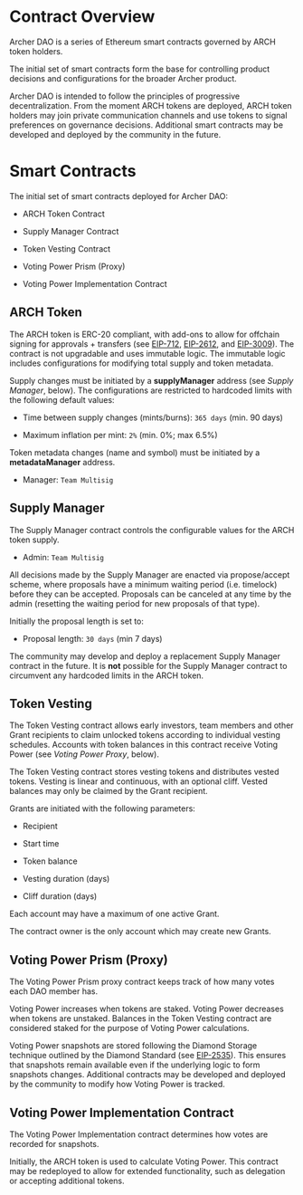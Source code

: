 # Contract Overview

Archer DAO is a series of Ethereum smart contracts governed by ARCH token holders.

The initial set of smart contracts form the base for controlling product decisions and configurations for the broader Archer product.

Archer DAO is intended to follow the principles of progressive decentralization. From the moment ARCH tokens are deployed, ARCH token holders may join private communication channels and use tokens to signal preferences on governance decisions. Additional smart contracts may be developed and deployed by the community in the future.

# Smart Contracts

The initial set of smart contracts deployed for Archer DAO:

- ARCH Token Contract

- Supply Manager Contract

- Token Vesting Contract

- Voting Power Prism (Proxy)

- Voting Power Implementation Contract

## ARCH Token

The ARCH token is ERC-20 compliant, with add-ons to allow for offchain signing for approvals + transfers (see [EIP-712](https://eips.ethereum.org/EIPS/eip-712), [EIP-2612](https://eips.ethereum.org/EIPS/eip-2612), and [EIP-3009](https://eips.ethereum.org/EIPS/eip-3009)). The contract is not upgradable and uses immutable logic. The immutable logic includes configurations for modifying total supply and token metadata.

Supply changes must be initiated by a **supplyManager** address (see _Supply Manager_, below). The configurations are restricted to hardcoded limits with the following default values:

- Time between supply changes (mints/burns): `365 days` (min. 90 days)

- Maximum inflation per mint: `2%` (min. 0%; max 6.5%)

Token metadata changes (name and symbol) must be initiated by a **metadataManager** address.

- Manager: `Team Multisig`

## Supply Manager

The Supply Manager contract controls the configurable values for the ARCH token supply.

- Admin: `Team Multisig`

All decisions made by the Supply Manager are enacted via propose/accept scheme, where proposals have a minimum waiting period (i.e. timelock) before they can be accepted.  Proposals can be canceled at any time by the admin (resetting the waiting period for new proposals of that type).

Initially the proposal length is set to:

- Proposal length: `30 days` (min 7 days)

The community may develop and deploy a replacement Supply Manager contract in the future. It is **not** possible for the Supply Manager contract to circumvent any hardcoded limits in the ARCH token.

## Token Vesting

The Token Vesting contract allows early investors, team members and other Grant recipients to claim unlocked tokens according to individual vesting schedules. Accounts with token balances in this contract receive Voting Power (see _Voting Power Proxy_, below).

The Token Vesting contract stores vesting tokens and distributes vested tokens. Vesting is linear and continuous, with an optional cliff. Vested balances may only be claimed by the Grant recipient.

Grants are initiated with the following parameters:

- Recipient

- Start time

- Token balance

- Vesting duration (days)

- Cliff duration (days)

Each account may have a maximum of one active Grant.

The contract owner is the only account which may create new Grants.

## Voting Power Prism (Proxy)

The Voting Power Prism proxy contract keeps track of how many votes each DAO member has.

Voting Power increases when tokens are staked. Voting Power decreases when tokens are unstaked. Balances in the Token Vesting contract are considered staked for the purpose of Voting Power calculations.

Voting Power snapshots are stored following the Diamond Storage technique outlined by the Diamond Standard (see [EIP-2535](https://eips.ethereum.org/EIPS/eip-2535)). This ensures that snapshots remain available even if the underlying logic to form snapshots changes. Additional contracts may be developed and deployed by the community to modify how Voting Power is tracked.

## Voting Power Implementation Contract

The Voting Power Implementation contract determines how votes are recorded for snapshots.

Initially, the ARCH token is used to calculate Voting Power. This contract may be redeployed to allow for extended functionality, such as delegation or accepting additional tokens.
